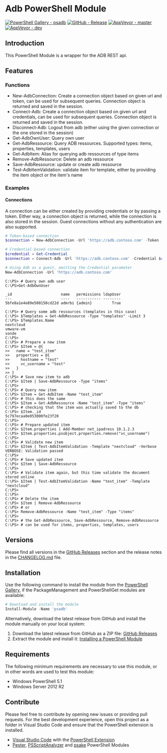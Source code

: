 # Adb PowerShell Module

[![PowerShell Gallery - psadb](https://img.shields.io/badge/PowerShell_Gallery-psadb-0072C6.svg)](https://www.powershellgallery.com/packages/psadb)
[![GitHub - Release](https://img.shields.io/github/release/arcadesolutionsag/psadb.svg)](https://github.com/arcadesolutionsag/psadb/releases)
[![AppVeyor - master](https://img.shields.io/appveyor/ci/claudiospizzi/psadb/master.svg)](https://ci.appveyor.com/project/claudiospizzi/psadb/branch/master)
[![AppVeyor - dev](https://img.shields.io/appveyor/ci/claudiospizzi/psadb/dev.svg)](https://ci.appveyor.com/project/arcadesolutionsag/psadb/branch/dev)

## Introduction

This PowerShell Module is a wrapper for the ADB REST api.

## Features

### Functions

* New-AdbConnection: Create a connection object based on given url and token, can be used for subsequent queries. Connection object is returned and saved in the session.
* Connect-Adb: Create a connection object based on given url and credentials, can be used for subsequent queries. Connection object is returned and saved in the session.
* Disconnect-Adb: Logout from adb (either using the given connection or the one stored in the session)
* Get-AdbOwnUser: Query own user
* Get-AdbRessource: Query ADB ressources. Supported types: items, properties, templates, users
* Get-AdbItem: Alias for querying adb ressources of type items
* Remove-AdbRessource: Delete an adb ressource
* Save-AdbRessource: update or create adb ressource
* Test-AdbItemValidation: validate item for template, either by providing the item object or the item's name

### Examples

#### Connections

A connection can be either created by providing credentials or by passing a
token. Either way, a connection object is returned, while the connection is also
stored in the session. Guest connections without any authentication are also
supported.

```powershell
# Token-based connection
$connection = New-AdbConnection -Url 'https://adb.contoso.com' -Token 'XXX'

# Credential-based connection
$credential = Get-Credential
$connection = Connect-Adb -Url 'https://adb.contoso.com' -Credential $credential

# Using Adb as a guest, omitting the Credential parameter
New-AdbConnection -Url 'https://adb.contoso.com'
```



```
C:\PS> # Query own adb user
C:\PS>Get-AdbOwnUser

_id                      name   permissions ldapUser
---                      ----   ----------- --------
5bfe8a1e4e89e500150cd22d admrbi {admin}         True

C:\PS> # Query some adb ressources (templates in this case)
C:\PS> $Templates = Get-AdbRessource -Type "templates" -Limit 3
C:\PS> $Templates.Name
nextcloud
vmware-vm
sonde
C:\PS>
C:\PS> # Prepare a new item
C:\PS> $Item = @{
>>   name = "test_item"
>>   properties = @{
>>     hostname = "test"
>>     vc_username = "test"
>>   }
>> }
C:\PS> # Save new item to adb 
C:\PS> $Item | Save-AdbRessource -Type "items"
C:\PS>
C:\PS> # Query new item
C:\PS> $Item = Get-AdbItem -Name "test_item"
C:\PS> # this does the same
C:\PS> $Item = Get-AdbRessource -Name "test_item" -Type "items"
C:\PS> # checking that the item was actually saved to the db
C:\PS> $Item._id
5c797ecaa0e053000fe23f20
C:\PS>
C:\PS> # Prepare updated item
C:\PS> $Item.properties | Add-Member net_ipadress 10.1.2.3
C:\PS> $Item.properties.psobject.properties.remove("vc_username")
C:\PS> 
C:\PS> # Validate new item
C:\PS> $Item | Test-AdbItemValidation -Template "nextcloud" -Verbose
VERBOSE: Validation passed
C:\PS>
C:\PS> # Save updated item
C:\PS> $Item | Save-AdbRessource
C:\PS>
C:\PS> # Validate item again, but this time validate the document stored online
C:\PS> $Item | Test-AdbItemValidation -Name "test_item" -Template "nextcloud"
C:\PS>
C:\PS>
C:\PS> # Delete the item
C:\PS> $Item | Remove-AdbRessource
C:\PS> # or
C:\PS> Remove-AdbRessource -Name "test_item" -Type "items"
C:\PS>
C:\PS> # the Get-AdbRessource, Save-AdbRessource, Remove-AdbRessource
C:\PS> # can be used for items, properties, templates, users
```


## Versions

Please find all versions in the [GitHub Releases] section and the release notes
in the [CHANGELOG.md] file.

## Installation

Use the following command to install the module from the [PowerShell Gallery],
if the PackageManagement and PowerShellGet modules are available:

```powershell
# Download and install the module
Install-Module -Name 'psadb'
```

Alternatively, download the latest release from GitHub and install the module
manually on your local system:

1. Download the latest release from GitHub as a ZIP file: [GitHub Releases]
2. Extract the module and install it: [Installing a PowerShell Module]

## Requirements

The following minimum requirements are necessary to use this module, or in other
words are used to test this module:

* Windows PowerShell 5.1
* Windows Server 2012 R2

## Contribute

Please feel free to contribute by opening new issues or providing pull requests.
For the best development experience, open this project as a folder in Visual
Studio Code and ensure that the PowerShell extension is installed.

* [Visual Studio Code] with the [PowerShell Extension]
* [Pester], [PSScriptAnalyzer] and [psake] PowerShell Modules

[PowerShell Gallery]: https://www.powershellgallery.com/packages/SecurityFever
[GitHub Releases]: https://github.com/claudiospizzi/SecurityFever/releases
[Installing a PowerShell Module]: https://msdn.microsoft.com/en-us/library/dd878350

[CHANGELOG.md]: CHANGELOG.md

[Visual Studio Code]: https://code.visualstudio.com/
[PowerShell Extension]: https://marketplace.visualstudio.com/items?itemName=ms-vscode.PowerShell
[Pester]: https://www.powershellgallery.com/packages/Pester
[PSScriptAnalyzer]: https://www.powershellgallery.com/packages/PSScriptAnalyzer
[psake]: https://www.powershellgallery.com/packages/psake









